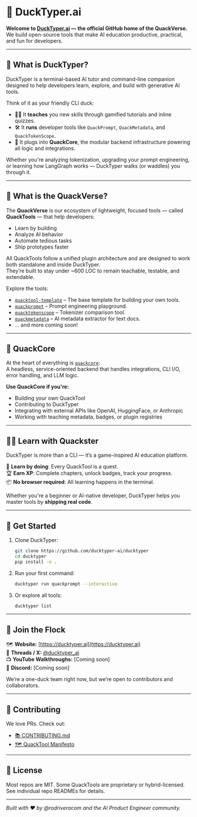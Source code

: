 # 🐤 DuckTyper.ai

**Welcome to [DuckTyper.ai](https://ducktyper.ai) — the official GitHub home of the QuackVerse.**  
We build open-source tools that make AI education productive, practical, and fun for developers.

---

## 🧠 What is DuckTyper?

DuckTyper is a terminal-based AI tutor and command-line companion designed to help developers learn, explore, and build with generative AI tools.

Think of it as your friendly CLI duck:  
- 🧑‍🏫 It **teaches** you new skills through gamified tutorials and inline quizzes.  
- 🛠️ It **runs** developer tools like `QuackPrompt`, `QuackMetadata`, and `QuackTokenScope`.  
- 🔌 It plugs into **QuackCore**, the modular backend infrastructure powering all logic and integrations.

Whether you're analyzing tokenization, upgrading your prompt engineering, or learning how LangGraph works — DuckTyper walks (or waddles) you through it.

---

## 🧰 What is the QuackVerse?

The **QuackVerse** is our ecosystem of lightweight, focused tools — called **QuackTools** — that help developers:
- Learn by building
- Analyze AI behavior
- Automate tedious tasks
- Ship prototypes faster

All QuackTools follow a unified plugin architecture and are designed to work both standalone and inside DuckTyper.  
They’re built to stay under ~600 LOC to remain teachable, testable, and extendable.

Explore the tools:
- [`quacktool-template`](https://github.com/ducktyper-ai/quacktool-template) – The base template for building your own tools.
- [`quackprompt`](https://github.com/ducktyper-ai/quackprompt) – Prompt engineering playground.
- [`quacktokenscope`](https://github.com/ducktyper-ai/quacktokenscope) – Tokenizer comparison tool.
- [`quackmetadata`](https://github.com/ducktyper-ai/quackmetadata) – AI metadata extractor for text docs.
- ... and more coming soon!

---

## 🧩 QuackCore

At the heart of everything is [`quackcore`](https://github.com/ducktyper-ai/quackcore):  
A headless, service-oriented backend that handles integrations, CLI I/O, error handling, and LLM logic.

**Use QuackCore if you're:**
- Building your own QuackTool
- Contributing to DuckTyper
- Integrating with external APIs like OpenAI, HuggingFace, or Anthropic
- Working with teaching metadata, badges, or plugin registries

---

## 🧙‍♂️ Learn with Quackster

DuckTyper is more than a CLI — it’s a game-inspired AI education platform.

👾 **Learn by doing**: Every QuackTool is a quest.  
🏆 **Earn XP**: Complete chapters, unlock badges, track your progress.  
📦 **No browser required**: All learning happens in the terminal.

Whether you're a beginner or AI-native developer, DuckTyper helps you master tools by **shipping real code**.

---

## 🚀 Get Started

1. Clone DuckTyper:
   ```bash
   git clone https://github.com/ducktyper-ai/ducktyper
   cd ducktyper
   pip install -e .
   ```

2. Run your first command:
   ```bash
   ducktyper run quackprompt --interactive
   ```

3. Or explore all tools:
   ```bash
   ducktyper list
   ```

---

## 📣 Join the Flock

🗺️ **Website:** [https://ducktyper.ai](https://ducktyper.ai)  
🧵 **Threads / X:** [@ducktyper_ai](https://x.com/ducktyper_ai)  
📺 **YouTube Walkthroughs:** [Coming soon]  
🐤 **Discord:** [Coming soon]

We’re a one-duck team right now, but we’re open to contributors and collaborators.

---

## 🦆 Contributing

We love PRs. Check out:
- [📚 CONTRIBUTING.md](https://github.com/ducktyper-ai/.github/blob/main/CONTRIBUTING.md)
- [🗺️ QuackTool Manifesto](https://github.com/ducktyper-ai/.github/blob/main/QUACKTOOL_MANIFESTO.md)

---

## 🧭 License

Most repos are MIT. Some QuackTools are proprietary or hybrid-licensed.  
See individual repo READMEs for details.

---

*Built with ❤️ by @rodriveracom and the AI Product Engineer community.*
